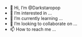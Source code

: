 - 👋 Hi, I’m @Darkstaropop
- 👀 I’m interested in ...
- 🌱 I’m currently learning ...
- 💞️ I’m looking to collaborate on ...
- 📫 How to reach me ...

<!---
Darkstaropop/Darkstaropop is a ✨ special ✨ repository because its `README.md` (this file) appears on your GitHub profile.
You can click the Preview link to take a look at your changes.
--->

